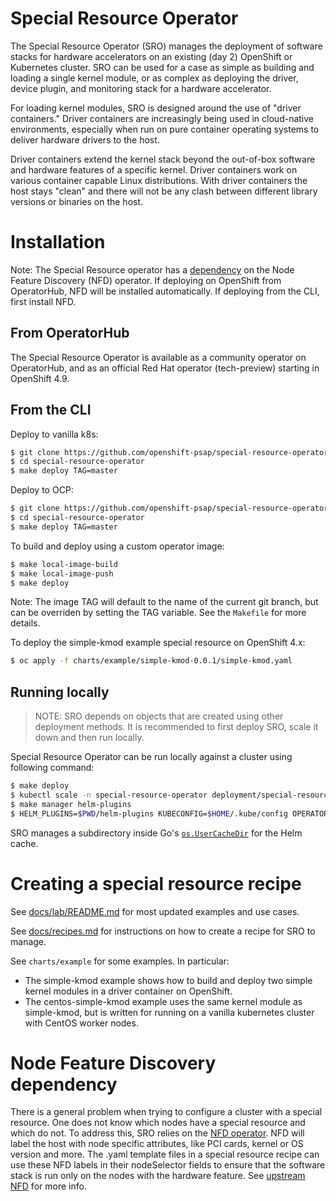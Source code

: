 
# Special Resource Operator

The Special Resource Operator (SRO) manages the  deployment of software stacks for hardware accelerators on an existing (day 2) OpenShift or Kubernetes cluster. SRO can be used for a case as simple as building and loading a single kernel module, or as complex as deploying the driver, device plugin, and monitoring stack for a hardware accelerator.

For loading kernel modules, SRO is designed around the use of "driver containers." Driver containers are increasingly being used in cloud-native environments, especially when run on pure container operating systems to deliver hardware drivers to the host. 

Driver containers  extend the kernel stack beyond the out-of-box software and hardware features of a specific kernel. Driver containers work on various container capable Linux distributions. With driver containers the host stays "clean" and there will not be any clash between different library versions or binaries on the host.


# Installation
Note: The Special Resource operator has a [dependency](#Node-Feature-Discovery-dependency) on the Node Feature Discovery (NFD) operator. If deploying on OpenShift from OperatorHub, NFD will be installed automatically. If deploying from the CLI, first install NFD.

## From OperatorHub
The Special Resource Operator is available as a community operator on OperatorHub, and as an official Red Hat operator (tech-preview) starting in OpenShift 4.9.

## From the CLI

Deploy to vanilla k8s:
```sh
$ git clone https://github.com/openshift-psap/special-resource-operator
$ cd special-resource-operator
$ make deploy TAG=master
```

Deploy to OCP:
```sh
$ git clone https://github.com/openshift-psap/special-resource-operator
$ cd special-resource-operator
$ make deploy TAG=master
```

To build and deploy using a custom operator image:
```sh
$ make local-image-build
$ make local-image-push
$ make deploy
```
Note: The image TAG will default to the name of the current git branch, but can be overriden by setting the TAG variable. See the `Makefile` for more details.

To deploy the simple-kmod example special resource on OpenShift 4.x:
```sh
$ oc apply -f charts/example/simple-kmod-0.0.1/simple-kmod.yaml
```

## Running locally
> NOTE: SRO depends on objects that are created using other deployment methods. It is recommended to first deploy SRO, scale it down and then run locally.

Special Resource Operator can be run locally against a cluster using following command:
```sh
$ make deploy
$ kubectl scale -n special-resource-operator deployment/special-resource-controller-manager --replicas=0
$ make manager helm-plugins
$ HELM_PLUGINS=$PWD/helm-plugins KUBECONFIG=$HOME/.kube/config OPERATOR_NAMESPACE=special-resource-operator ./manager
```
SRO manages a subdirectory inside Go's [`os.UserCacheDir`](https://pkg.go.dev/os#UserCacheDir) for the Helm cache.

# Creating a special resource recipe
See [docs/lab/README.md](lab) for most updated examples and use cases.

See [docs/recipes.md](docs/recipes.md) for instructions on how to create a recipe for SRO to manage. 

See `charts/example` for some examples. In particular:
* The simple-kmod example shows how to build and deploy two simple kernel modules in a driver container on OpenShift.
* The centos-simple-kmod example uses the same kernel module as simple-kmod, but is written for running on a vanilla kubernetes cluster with CentOS worker nodes.

# Node Feature Discovery dependency

There is a general problem when trying to configure a cluster with a special resource. One does not know which nodes have a special resource and which do not. To address this, SRO relies on the [NFD operator](https://github.com/openshift/cluster-nfd-operator). NFD will label the host with node specific attributes, like PCI cards, kernel or OS version and more. The .yaml template files in a special resource recipe can use these NFD labels in their nodeSelector fields to ensure that the software stack is run only on the nodes with the hardware feature. See [upstream NFD](https://github.com/kubernetes-sigs/node-feature-discovery) for more info. 

